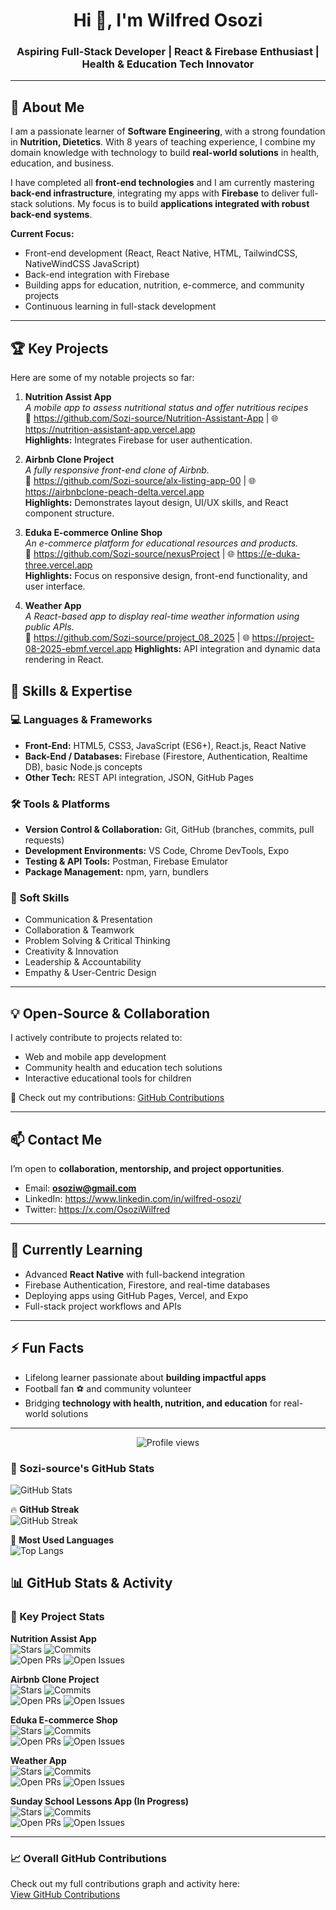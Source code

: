 <h1 align="center">Hi 👋, I'm Wilfred Osozi</h1>
<h3 align="center">Aspiring Full-Stack Developer | React & Firebase Enthusiast | Health & Education Tech Innovator</h3>

---

## 🌟 About Me

I am a passionate learner of **Software Engineering**, with a strong foundation in **Nutrition, Dietetics**. With 8 years of teaching experience, I combine my domain knowledge with technology to build **real-world solutions** in health, education, and business.  

I have completed all **front-end technologies** and I am currently mastering **back-end infrastructure**, integrating my apps with **Firebase** to deliver full-stack solutions. My focus is to build **applications integrated with robust back-end systems**.  

**Current Focus:**
- Front-end development (React, React Native, HTML, TailwindCSS, NativeWindCSS JavaScript)  
- Back-end integration with Firebase  
- Building apps for education, nutrition, e-commerce, and community projects  
- Continuous learning in full-stack development  

---

## 🏆 Key Projects

Here are some of my notable projects so far:  

1. **Nutrition Assist App**  
   *A mobile app to assess nutritional status and offer nutritious recipes*  
   🔗 https://github.com/Sozi-source/Nutrition-Assistant-App | 🌐 https://nutrition-assistant-app.vercel.app  
   **Highlights:** Integrates Firebase for user authentication.

2. **Airbnb Clone Project**  
   *A fully responsive front-end clone of Airbnb.*  
   🔗 https://github.com/Sozi-source/alx-listing-app-00 | 🌐 https://airbnbclone-peach-delta.vercel.app  
   **Highlights:** Demonstrates layout design, UI/UX skills, and React component structure.

3. **Eduka E-commerce Online Shop**  
   *An e-commerce platform for educational resources and products.*  
   🔗 https://github.com/Sozi-source/nexusProject  | 🌐 https://e-duka-three.vercel.app  
   **Highlights:** Focus on responsive design, front-end functionality, and user interface.

4. **Weather App**  
   *A React-based app to display real-time weather information using public APIs.*  
   🔗 https://github.com/Sozi-source/project_08_2025 | 🌐 https://project-08-2025-ebmf.vercel.app
   **Highlights:** API integration and dynamic data rendering in React.


## 📌 Skills & Expertise

### 💻 Languages & Frameworks
- **Front-End:** HTML5, CSS3, JavaScript (ES6+), React.js, React Native  
- **Back-End / Databases:** Firebase (Firestore, Authentication, Realtime DB), basic Node.js concepts  
- **Other Tech:** REST API integration, JSON, GitHub Pages  

### 🛠 Tools & Platforms
- **Version Control & Collaboration:** Git, GitHub (branches, commits, pull requests)  
- **Development Environments:** VS Code, Chrome DevTools, Expo  
- **Testing & API Tools:** Postman, Firebase Emulator  
- **Package Management:** npm, yarn, bundlers  

### 🌟 Soft Skills
- Communication & Presentation  
- Collaboration & Teamwork  
- Problem Solving & Critical Thinking  
- Creativity & Innovation  
- Leadership & Accountability  
- Empathy & User-Centric Design
  
---

## 💡 Open-Source & Collaboration

I actively contribute to projects related to:  
- Web and mobile app development  
- Community health and education tech solutions  
- Interactive educational tools for children  

🔗 Check out my contributions: [GitHub Contributions](https://github.com/sozi-source?tab=overview&from=2024-01-01&to=2025-10-15
)

---

## 📫 Contact Me

I’m open to **collaboration, mentorship, and project opportunities**.  

- Email: **osoziw@gmail.com**  
- LinkedIn: https://www.linkedin.com/in/wilfred-osozi/
- Twitter: https://x.com/OsoziWilfred

---

## 🌱 Currently Learning

- Advanced **React Native** with full-backend integration  
- Firebase Authentication, Firestore, and real-time databases  
- Deploying apps using GitHub Pages, Vercel, and Expo  
- Full-stack project workflows and APIs  

---

## ⚡ Fun Facts

- Lifelong learner passionate about **building impactful apps**  
- Football fan ⚽ and community volunteer  
- Bridging **technology with health, nutrition, and education** for real-world solutions  

---

<p align="center">
  <img src="https://komarev.com/ghpvc/?username=wilfred-osozi&color=blue" alt="Profile views" />  
</p>


### 🚀 Sozi-source's GitHub Stats

![GitHub Stats](https://github-readme-stats.vercel.app/api?username=Sozi-source&show_icons=true&theme=radical)

🔥 **GitHub Streak**  
![GitHub Streak](https://github-readme-streak-stats.herokuapp.com/?user=Sozi-source&theme=radical)

📌 **Most Used Languages**  
![Top Langs](https://github-readme-stats.vercel.app/api/top-langs/?username=Sozi-source&layout=compact&theme=radical)

## 📊 GitHub Stats & Activity

### 🌟 Key Project Stats

**Nutrition Assist App**  
![Stars](https://img.shields.io/github/stars/Sozi-source/Nutrition-Assist-App?style=flat-square) 
![Commits](https://img.shields.io/github/commit-activity/y/Sozi-source/Nutrition-Assist-App?style=flat-square)  
![Open PRs](https://img.shields.io/github/issues-pr/Sozi-source/Nutrition-Assist-App?style=flat-square) 
![Open Issues](https://img.shields.io/github/issues/Sozi-source/Nutrition-Assist-App?style=flat-square)

**Airbnb Clone Project**  
![Stars](https://img.shields.io/github/stars/Sozi-source/Airbnb-Clone?style=flat-square) 
![Commits](https://img.shields.io/github/commit-activity/y/Sozi-source/Airbnb-Clone?style=flat-square)  
![Open PRs](https://img.shields.io/github/issues-pr/Sozi-source/Airbnb-Clone?style=flat-square) 
![Open Issues](https://img.shields.io/github/issues/Sozi-source/Airbnb-Clone?style=flat-square)

**Eduka E-commerce Shop**  
![Stars](https://img.shields.io/github/stars/Sozi-source/Eduka-Shop?style=flat-square) 
![Commits](https://img.shields.io/github/commit-activity/y/Sozi-source/Eduka-Shop?style=flat-square)  
![Open PRs](https://img.shields.io/github/issues-pr/Sozi-source/Eduka-Shop?style=flat-square) 
![Open Issues](https://img.shields.io/github/issues/Sozi-source/Eduka-Shop?style=flat-square)

**Weather App**  
![Stars](https://img.shields.io/github/stars/Sozi-source/Weather-App?style=flat-square) 
![Commits](https://img.shields.io/github/commit-activity/y/Sozi-source/Weather-App?style=flat-square)  
![Open PRs](https://img.shields.io/github/issues-pr/Sozi-source/Weather-App?style=flat-square) 
![Open Issues](https://img.shields.io/github/issues/Sozi-source/Weather-App?style=flat-square)

**Sunday School Lessons App (In Progress)**  
![Stars](https://img.shields.io/github/stars/Sozi-source/Sunday-School-App?style=flat-square) 
![Commits](https://img.shields.io/github/commit-activity/y/Sozi-source/Sunday-School-App?style=flat-square)  
![Open PRs](https://img.shields.io/github/issues-pr/Sozi-source/Sunday-School-App?style=flat-square) 
![Open Issues](https://img.shields.io/github/issues/Sozi-source/Sunday-School-App?style=flat-square)

---

### 📈 Overall GitHub Contributions

Check out my full contributions graph and activity here:  
[View GitHub Contributions](https://github.com/Sozi-source?tab=overview)


